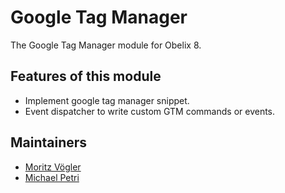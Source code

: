 Google Tag Manager
=========

The Google Tag Manager module for Obelix 8.

Features of this module
-----------

* Implement google tag manager snippet.
* Event dispatcher to write custom GTM commands or events.

Maintainers
-----------

* [Moritz Vögler](mailto:mvoegler@artus.com)
* [Michael Petri](mailto:mpetri@artus.com)
